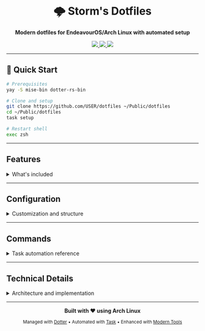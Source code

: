 <div align="center">

# 🌩️ Storm's Dotfiles

**Modern dotfiles for EndeavourOS/Arch Linux with automated setup**

<a href="https://archlinux.org/">
  <img src="https://img.shields.io/badge/Arch%20Linux-1793D1?style=for-the-badge&logo=arch-linux&logoColor=white">
</a>
<a href="https://github.com/SuperCuber/dotter">
  <img src="https://img.shields.io/badge/Managed%20with-Dotter-4B8BF5?style=for-the-badge">
</a>
<a href="https://mise.jdx.dev/">
  <img src="https://img.shields.io/badge/Tools%20via-Mise-00ADD8?style=for-the-badge">
</a>

</div>

---

## 🚀 Quick Start

```bash
# Prerequisites
yay -S mise-bin dotter-rs-bin

# Clone and setup
git clone https://github.com/USER/dotfiles ~/Public/dotfiles
cd ~/Public/dotfiles
task setup

# Restart shell
exec zsh
```

---

## Features
<details>
<summary>What's included</summary>

### Configuration Packages

| Package | Purpose | Primary Components |
|---------|---------|-------------------|
| **terminal** | Shell environment | Zsh (conf.d + plugins), custom scripts |  
| **development** | Programming configs | Git with delta, Docker, Neovim, Claude Code |
| **desktop** | Window management | i3-gaps with i3blocks/i3wsr, Picom, Rofi, Dunst |
| **applications** | Application configs | Firefox user.js, Obsidian settings, GTK themes |

**Note**: Development tools (Node.js, Go, Rust, CLI utilities) are managed by `mise`, not dotter packages.

### Modern CLI Tools

This configuration replaces traditional Unix utilities with modern alternatives:

| Traditional | Replacement | Improvement |
|-------------|-------------|-------------|
| `cat` | `bat` | Syntax highlighting, line numbers, Git integration |
| `ls` | `eza` | File icons, tree view, Git status indicators |
| `find` | `fd` | 5x faster, intuitive syntax, respects .gitignore |
| `grep` | `ripgrep` | 10x faster, recursive by default, smart case |
| `du` | `dust` | Interactive tree view, percentage breakdowns |
| `cd` | `zoxide` | Frecency-based directory navigation (via mise) |
| `top` | `btop` | Modern UI, mouse support, detailed metrics |
| `man` | `tldr` | Simplified, practical examples |
| `diff` | `delta` | Side-by-side view, syntax highlighting |

### Development Environment

- **Tool Management**: Mise for version management, system packages via packages.toml
- **Version Control**: Git with delta, GPG signing, git-crypt  
- **Containers**: Docker with BuildKit, Compose, experimental features
- **Languages**: Python (uv), Node.js (bun), Rust (cargo), Go (all via mise)
- **Editors**: Neovim (primary), Vim, Sublime Text, PyCharm CE
- **AI Tools**: Claude Code, LLM CLI, Repomix for documentation
- **Window Management**: i3-gaps with i3wsr (workspace naming), i3grid (positioning), i3blocks (status)

</details>

---

## Configuration
<details>
<summary>Customization and structure</summary>

### Zsh Features

The shell configuration includes powerful features:

- **Modular structure** with conf.d/ configs and plugins/ organization
- **Smart completion** with fuzzy matching and fzf kill process completion
- **Git integration** with branch info, status indicators, and shortcuts
- **Directory navigation** with zoxide, z-style jumping, and atuin history search
- **Modern aliases** replacing traditional tools (ls→eza, cat→bat, etc.)
- **AI integration** with Claude Code, LLM CLI, and development helpers
- **Performance optimized** with lazy loading and caching

### Desktop Environment

The i3 window manager setup includes advanced workspace and window management:

- **i3-gaps** - Tiling window manager with gaps between windows
- **i3wsr** - Automatic workspace naming with FontAwesome icons based on running applications
- **i3grid** - Grid-based window positioning and management for precise layout control  
- **i3blocks** - Modular status bar with system monitoring (CPU, memory, temperature, bandwidth)
- **Polybar** - Alternative status bar (configured but not active by default)
- **Rofi** - Application launcher, window switcher, and workspace selector

### AI Development Tools

Ready-to-use AI coding assistants:

```bash
# Claude Code integration
claude "help me debug this function"      # Basic usage  
cc "analyze current directory"            # Shorthand
ccr                                       # Resume session

# LLM CLI integration  
llm4 "write a bash function"              # GPT-4o
llmcommit                                 # Generate commit messages

# Development workflows
repoai                                    # AI-optimized repo analysis
repomix                                   # Repository documentation
```

### Tool Management

Modern development tools are managed through **mise** (version manager):

#### **Language Runtimes (5 tools)**
- **Node.js** 22.18.0 LTS - JavaScript runtime with npm 10.9.3
- **Python** 3.12.11 - Python interpreter with pip support
- **Go** 1.25.0 - Go programming language with workspace at `/opt/go`
- **Rust** stable - Rust toolchain with cargo package manager
- **Bun** 1.2.20 - Fast JavaScript runtime and package manager

#### **Essential CLI Tools (15 tools)**
- **bat** 0.25.0 - Syntax highlighting cat replacement
- **eza** 0.23.0 - Modern ls with icons and git integration
- **fd** 10.2.0 - Fast find replacement
- **ripgrep** 14.1.1 - Fast grep replacement (rg command)
- **fzf** 0.65.1 - Fuzzy finder for interactive selections
- **starship** 1.23.0 - Cross-shell prompt with git integration
- **delta** 0.18.2 - Git diff viewer with syntax highlighting
- **dust** 1.2.3 - Interactive du replacement
- **btop** 1.4.4 - Resource monitor (htop/top replacement)
- **zoxide** 0.9.8 - Smart cd command with frecency algorithm
- **atuin** 18.8.0 - Shell history sync with fuzzy search
- **yq** 4.47.1 - YAML processor
- **jq** 1.8.1 - JSON processor
- **sd** 1.0.0 - Intuitive sed replacement
- **hyperfine** 1.19.0 - Command-line benchmarking tool
- **tokei** 12.1.2 - Code statistics and line counter

#### **Development Tools (10 tools)**
- **gh** 2.76.2 - GitHub CLI for repository management
- **glab** 1.67.0 - GitLab CLI for project management
- **lazygit** 0.54.2 - Terminal UI for git operations
- **lazydocker** 0.24.1 - Terminal UI for docker management
- **glow** 2.1.1 - Markdown renderer for terminal
- **direnv** 2.37.1 - Directory-specific environment variables
- **docker-compose** 2.39.2 - Multi-container Docker applications
- **just** 1.42.4 - Command runner (Makefile alternative)
- **watchexec** 2.3.2 - File watcher for running commands
- **bottom** 0.11.1 - System monitor alternative

#### **Container & Kubernetes Tools (3 tools)**
- **kubectl** 1.33.4 - Kubernetes command-line tool
- **k9s** 0.50.9 - Terminal UI for Kubernetes clusters
- **helm** 3.18.5 - Kubernetes package manager

#### **Security Tools (2 tools)**
- **age** 1.2.1 - File encryption tool
- **sops** 3.10.2 - Secrets management

#### **Additional Tools (installed separately)**
- **tldr** 3.4.1 - Simplified man pages (via pip)
- **httpie** 3.2.4 - User-friendly HTTP client (via pip)

#### **Management Commands**
```bash
mise install          # Install all tools from mise.toml
mise upgrade           # Update all tools to latest versions
mise list             # Show all installed tools and versions
mise which <tool>     # Show path to specific tool
mise doctor           # Check system configuration
```

#### **System Packages**
Non-mise tools documented in `packages.toml` for Arch/AUR installations.

### Local Overrides

Machine-specific configurations that are not tracked:

- `~/.config/zsh/.zshrc.local` - Personal shell configuration
- `~/.config/git/config.local` - Personal Git settings (name, email, tokens)
- `.dotter/local.toml` - Machine-specific package selection
- `~/.config/*/local/*` - Any local configs per application

### Package Selection

Edit `.dotter/local.toml` to select which packages to deploy:

```toml
packages = ["terminal", "desktop", "development", "applications"]
```

Available packages: `terminal`, `desktop`, `development`, `applications`, `system-reference`

</details>

---

## Commands
<details>
<summary>Task automation reference</summary>

### Deployment

| Command | Description |
|---------|-------------|
| `task deploy` | Deploy all packages with automatic backups |
| `task deploy:force` | Force deployment, overwriting existing files |
| `task deploy:dry-run` | Preview changes without applying |
| `task undeploy` | Remove all managed symlinks |
| `task update` | Pull latest changes and redeploy |

### Maintenance

| Command | Description |
|---------|-------------|
| `task tools:install` | Install global development tools |
| `task tools:update` | Update all global tools |
| `mise install` | Install tools defined in mise.toml |
| `mise upgrade` | Update all mise-managed tools |
| `task backup:create` | Create timestamped backup |
| `task backup:restore` | Restore from latest backup |
| `task status` | Show current deployment status |
| `task clean` | Remove broken symlinks and temp files |

### System

| Command | Description |
|---------|-------------|
| `task system:install` | Install system configs (requires sudo) |
| `task packages:install` | Install required system packages |
| `task watch` | Monitor for configuration changes |

</details>

---

## Technical Details
<details>
<summary>Architecture and implementation</summary>

### How It Works

1. **Dotter** manages symlinks from repository to system locations
2. **Task** provides consistent command interface and automation
3. **Package system** allows granular deployment control
4. Follows XDG Base Directory specification

### Deployment Model

- **User configurations** deployed to `~/.config/` and `~/.local/`
- **System configurations** in `system/` require manual deployment to `/etc/`
- All deployments create backups before overwriting
- Symlinks allow instant updates when repository changes

### Performance Optimizations

#### Zsh Startup
- Completion caching with weekly refresh
- Lazy loading for heavy plugins
- Conditional PATH modifications
- Compiled zcompdump for faster loading

#### Tool Loading
- Commands checked before aliasing
- Functions loaded on-demand
- Heavy operations backgrounded
- Minimal synchronous operations

### Security Features

- **SSH**: Ed25519 keys, strict host checking, no agent forwarding
- **Git**: GPG signing ready, separate local config, git-crypt support
- **System**: X11 hardening, firewall configs, restricted permissions
- **Best Practice**: `.local` pattern for untracked personal data

</details>

---

<div align="center">

**Built with ❤️ using Arch Linux**

<sub>Managed with [Dotter](https://github.com/SuperCuber/dotter) • Automated with [Task](https://taskfile.dev/) • Enhanced with [Modern Tools](https://github.com/ibraheemdev/modern-unix)</sub>

</div>